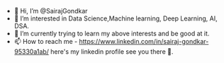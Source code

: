 - 👋 Hi, I’m @SairajGondkar
- 👀 I’m interested in Data Science,Machine learning, Deep Learning, AI, DSA.
- 🌱 I’m currently trying to learn my above interests and be good at it.
- 📫 How to reach me - https://www.linkedin.com/in/sairaj-gondkar-95330a1ab/ here's my linkedin profile see you there 👋.

<!---
SairajGondkar/SairajGondkar is a ✨ special ✨ repository because its `README.md` (this file) appears on your GitHub profile.
You can click the Preview link to take a look at your changes.
--->
